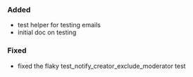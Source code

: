 ### Added

- test helper for testing emails
- initial doc on testing

### Fixed

- fixed the flaky test_notify_creator_exclude_moderator test
